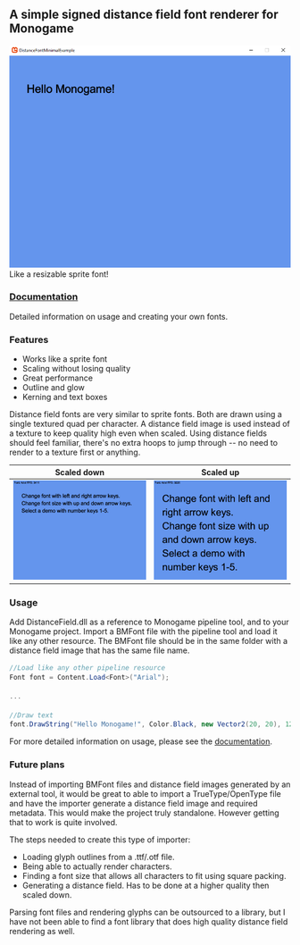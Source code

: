 ## A simple signed distance field font renderer for Monogame
![](./images/minimal_demo.png)  
Like a resizable sprite font!

### [Documentation](./documentation.md)
Detailed information on usage and creating your own fonts.

### Features
* Works like a sprite font
* Scaling without losing quality
* Great performance
* Outline and glow
* Kerning and text boxes

Distance field fonts are very similar to sprite fonts. Both are drawn using a single textured quad per character. A distance field image is used instead of a texture to keep quality high even when scaled. Using distance fields should feel familiar, there's no extra hoops to jump through -- no need to render to a texture first or anything.

Scaled down                |  Scaled up
:-------------------------:|:-------------------------:
![](./images/font_demo.png) | ![](./images/font_demo_enlarged.png)

### Usage
Add DistanceField.dll as a reference to Monogame pipeline tool, and to your Monogame project. Import a BMFont file with the pipeline tool and load it like any other resource. The BMFont file should be in the same folder with a distance field image that has the same file name.

```C#
//Load like any other pipeline resource
Font font = Content.Load<Font>("Arial");

...

//Draw text
font.DrawString("Hello Monogame!", Color.Black, new Vector2(20, 20), 12);
```

For more detailed information on usage, please see the [documentation](./documentation.md).

### Future plans
Instead of importing BMFont files and distance field images generated by an external tool, it would be great to able to import a TrueType/OpenType file and have the importer generate a distance field image and required metadata. This would make the project truly standalone. However getting that to work is quite involved.

The steps needed to create this type of importer:
* Loading glyph outlines from a .ttf/.otf file.
* Being able to actually render characters.
* Finding a font size that allows all characters to fit using square packing.
* Generating a distance field. Has to be done at a higher quality then scaled down.

Parsing font files and rendering glyphs can be outsourced to a library, but I have not been able to find a font library that does high quality distance field rendering as well.
